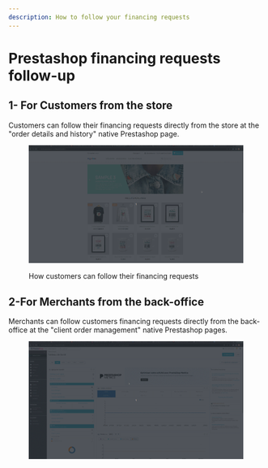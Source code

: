 ```yaml
---
description: How to follow your financing requests
---
```


# Prestashop financing requests follow-up

## 1- For Customers from the store

Customers can follow their financing requests directly from the store at the "order details and history" native Prestashop page.

<figure><img src="../../../../.gitbook/assets/1-prestashop-financing-customer-followup (1).gif" alt=""><figcaption><p>How customers can follow their financing requests</p></figcaption></figure>

## 2-For Merchants from the back-office

Merchants can follow customers financing requests directly from the back-office at the "client order management" native Prestashop pages.

<figure><img src="../../../../.gitbook/assets/2-prestashop-financing-merchantfollowup.gif" alt=""><figcaption></figcaption></figure>
